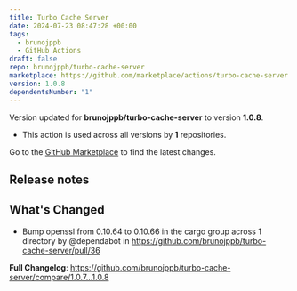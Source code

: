 ```yaml
---
title: Turbo Cache Server
date: 2024-07-23 08:47:28 +00:00
tags:
  - brunojppb
  - GitHub Actions
draft: false
repo: brunojppb/turbo-cache-server
marketplace: https://github.com/marketplace/actions/turbo-cache-server
version: 1.0.8
dependentsNumber: "1"
---
```



Version updated for **brunojppb/turbo-cache-server** to version **1.0.8**.
- This action is used across all versions by **1** repositories.

Go to the [GitHub Marketplace](https://github.com/marketplace/actions/turbo-cache-server) to find the latest changes.

## Release notes

## What's Changed
* Bump openssl from 0.10.64 to 0.10.66 in the cargo group across 1 directory by @dependabot in https://github.com/brunojppb/turbo-cache-server/pull/36

**Full Changelog**: https://github.com/brunojppb/turbo-cache-server/compare/1.0.7...1.0.8
